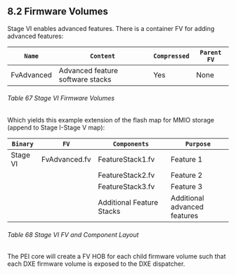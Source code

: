 <!--- @file
  8.2 Firmware Volumes

  Copyright (c) 2019, Intel Corporation. All rights reserved.<BR>

  Redistribution and use in source (original document form) and 'compiled'
  forms (converted to PDF, epub, HTML and other formats) with or without
  modification, are permitted provided that the following conditions are met:

  1) Redistributions of source code (original document form) must retain the
     above copyright notice, this list of conditions and the following
     disclaimer as the first lines of this file unmodified.

  2) Redistributions in compiled form (transformed to other DTDs, converted to
     PDF, epub, HTML and other formats) must reproduce the above copyright
     notice, this list of conditions and the following disclaimer in the
     documentation and/or other materials provided with the distribution.

  THIS DOCUMENTATION IS PROVIDED BY TIANOCORE PROJECT "AS IS" AND ANY EXPRESS OR
  IMPLIED WARRANTIES, INCLUDING, BUT NOT LIMITED TO, THE IMPLIED WARRANTIES OF
  MERCHANTABILITY AND FITNESS FOR A PARTICULAR PURPOSE ARE DISCLAIMED. IN NO
  EVENT SHALL TIANOCORE PROJECT  BE LIABLE FOR ANY DIRECT, INDIRECT, INCIDENTAL,
  SPECIAL, EXEMPLARY, OR CONSEQUENTIAL DAMAGES (INCLUDING, BUT NOT LIMITED TO,
  PROCUREMENT OF SUBSTITUTE GOODS OR SERVICES; LOSS OF USE, DATA, OR PROFITS;
  OR BUSINESS INTERRUPTION) HOWEVER CAUSED AND ON ANY THEORY OF LIABILITY,
  WHETHER IN CONTRACT, STRICT LIABILITY, OR TORT (INCLUDING NEGLIGENCE OR
  OTHERWISE) ARISING IN ANY WAY OUT OF THE USE OF THIS DOCUMENTATION, EVEN IF
  ADVISED OF THE POSSIBILITY OF SUCH DAMAGE.

-->

## 8.2 Firmware Volumes

Stage VI enables advanced features. There is a container FV for adding advanced
features:

| `Name`     | `Content`                        | `Compressed` | `Parent FV` |
| ---------- | -------------------------------- | ------------ | ----------- |
| FvAdvanced | Advanced feature software stacks | Yes          | None        |

###### Table 67 Stage VI Firmware Volumes

Which yields this example extension of the flash map for MMIO storage (append to Stage I-Stage V map):

| `Binary` | `FV`          | `Components`              | `Purpose`                    |
| -------- | ------------- | ------------------------- | ---------------------------- |
| Stage VI | FvAdvanced.fv | FeatureStack1.fv          | Feature 1                    |
|          |               | FeatureStack2.fv          | Feature 2                    |
|          |               | FeatureStack3.fv          | Feature 3                    |
|          |               | Additional Feature Stacks | Additional advanced features |

###### Table 68 Stage VI FV and Component Layout

The PEI core will create a FV HOB for each child firmware volume such that each
DXE firmware volume is exposed to the DXE dispatcher.
